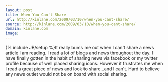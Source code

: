 ```yaml
---
layout: post
title: When You Can't Share
url: http://kinlane.com/2009/03/10/when-you-cant-share/
source: http://kinlane.com/2009/03/10/when-you-cant-share/
domain: kinlane.com
image: 
---
```

{% include JB/setup %}It really bums me out when I can't share a news article I am reading. I read a lot of blogs and news throughout the day. I have finally gotten in the habit of sharing news via facebook or my twitter profile because of well placed sharing icons. However it frustrates me when I read a great piece of news and look to share...and I can't. Hard to believe any news outlet would not be on board with social sharing.